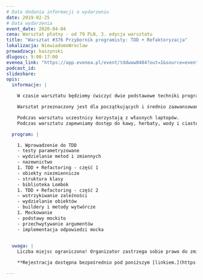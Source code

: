 ```yaml
---
# Data dodania informacji o wydarzeniu
date: 2019-02-25
# Data wydarzenia
event_date: 2020-04-04
cena: Warsztat płatny - od 79 PLN, 3. edycja warsztatu
title: "Warsztat #376 Przybornik programisty: TDD + Refaktoryzacja"
lokalizacja: NiewiadomoWroclaw
prowadzacy: kaszynski
dlugosc: 9:00-17:00
evenea_link: "https://app.evenea.pl/event/tddwaw0404?out=1&source=event_iframe"
podcast_id:
slideshare:
opis:
  informacje: |

    W czasie warsztatu będziemy ćwiczyć dwie podstawowe techniki programistyczne: TDD i refaktoryzację, głównie przy użyciu przekształceń dostępnych w IntelliJ. Koniec z copy-paste’em i używaniem myszy, niech IDE stanie się przedłużeniem Twojej woli!

    Warsztat przeznaczony jest dla początkujących i średnio zaawansowanych programistów Java, którzy chcą nauczyć się sprawnie tworzyć czysty i testowalny kod. Kod, który nie jest zlepkiem procedur spakowanych w serwisy, ale czytelną i harmonijną kompozycją obiektów realizujących zakładane wymagania biznesowe. W rezultacie terminy takie jak: SOLID, enkapsulacja i obiekty immutable przestaną być jedynie teoretycznymi zagadnieniami, które wypada znać podczas rekrutacji i staną się Twoją codzienną praktyką.

    Podczas warsztatu uczestnicy korzystają z własnych laptopów. 
    Podczas warsztatu zapewniamy dostęp do kawy, herbaty, wody i ciastek. W porze obiadowej zapewniamy lunch.

  program: |

    1. Wprowadzenie do TDD
    - testy parametryzowane
    - wydzielanie metod i zmiennych
    - nazewnictwo
    1. TDD + Refactoring - część 1
    - obiekty niezmiennicze
    - struktura klasy
    - biblioteka Lombok
    1. TDD + Refactoring - część 2
    - wstrzykiwanie zależności
    - wydzielanie obiektów
    - buildery i metody wytwórcze
    1. Mockowanie
    - podstawy mockito
    - przechwytywanie argumentów
    - implementacja odpowiedzi mocka

  
  uwaga: |
    Liczba miejsc ograniczona! Organizator zastrzega sobie prawo do zmiany lokalizacji wydarzenia oraz jego odwołania w przypadku niezgłoszenia się minimalnej liczby uczestników.

    **Rejestracja dostępna bezpośrednio pod poniższym [linkiem.](https://app.evenea.pl/event/tddwaw0404/)**

---
```

